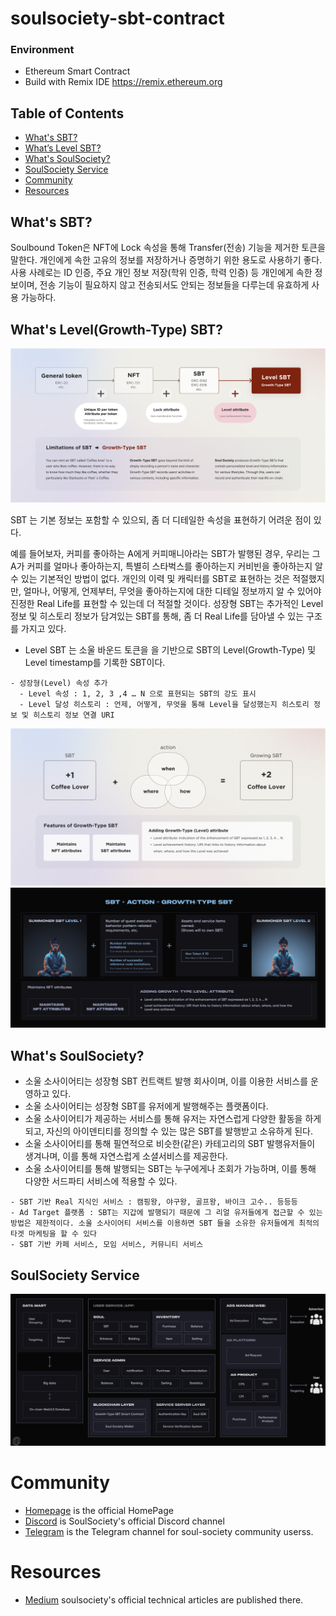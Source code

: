 # soulsociety-sbt-contract

### Environment
- Ethereum Smart Contract
- Build with Remix IDE https://remix.ethereum.org

## Table of Contents
- [What's SBT?](#whats-sbt)
- [What’s Level SBT?](#whats-levelgrowth-type-sbt)
- [What's SoulSociety?](#whats-soulsociety)
- [SoulSociety Service ](#soulsociety-service)
- [Community](#Community)
- [Resources](#Resources)

## What's SBT?
Soulbound Token은 NFT에 Lock 속성을 통해 Transfer(전송) 기능을 제거한 토큰을 말한다.
개인에게 속한 고유의 정보를 저장하거나 증명하기 위한 용도로 사용하기 좋다.
사용 사례로는 ID 인증, 주요 개인 정보 저장(학위 인증, 학력 인증) 등 개인에게 속한 정보이며, 전송 기능이 필요하지 않고 전송되서도 안되는 정보들을 다루는데 유효하게 사용 가능하다.

## What's Level(Growth-Type) SBT?
![SBT History](./docs/history.png)

SBT 는 기본 정보는 포함할 수 있으되, 좀 더 디테일한 속성을 표현하기 어려운 점이 있다.

예를 들어보자, 커피를 좋아하는 A에게 커피매니아라는 SBT가 발행된 경우, 우리는 그 A가 커피를 얼마나 좋아하는지, 특별히 스타벅스를 좋아하는지 커비빈을 좋아하는지 알 수 있는 기본적인 방법이 없다. 개인의 이력 및 캐릭터를 SBT로 표현하는 것은 적절했지만, 얼마나, 어떻게, 언제부터, 무엇을 좋아하는지에 대한 디테일 정보까지 알 수 있어야 진정한 Real Life를 표현할 수 있는데 더 적절할 것이다.
성장형 SBT는 추가적인 Level 정보 및 히스토리 정보가 담겨있는 SBT를 통해, 좀 더 Real Life를 담아낼 수 있는 구조를 가지고 있다.

- Level SBT 는 소울 바운드 토큰을 을 기반으로 SBT의  Level(Growth-Type) 및 Level timestamp를 기록한 SBT이다.
````
- 성장형(Level) 속성 추가 
  - Level 속성 : 1, 2, 3 ,4 … N 으로 표현되는 SBT의 강도 표시 
  - Level 달성 히스토리 : 언제, 어떻게, 무엇을 통해 Level을 달성했는지 히스토리 정보 및 히스토리 정보 연결 URI
````
![Action Flow](./docs/empowerment.png)
![Growth-Type SBT Product](./docs/growthTypeSBT.png)


## What's SoulSociety?
- 소울 소사이어티는 성장형 SBT 컨트랙트 발행 회사이며, 이를 이용한 서비스를 운영하고 있다.
- 소울 소사이어티는 성장형 SBT를 유저에게 발행해주는 플랫폼이다.
- 소울 소사이어티가 제공하는 서비스를 통해 유저는 자연스럽게 다양한 활동을 하게 되고, 자신의 아이덴티티를 정의할 수 있는 많은 SBT를 발행받고 소유하게 된다.
- 소울 소사이어티를 통해 필연적으로 비슷한(같은) 카테고리의 SBT 발행유저들이 생겨나며, 이를 통해 자연스럽게 소셜서비스를 제공한다.
- 소울 소사이어티를 통해 발행되는 SBT는 누구에게나 조회가 가능하며, 이를 통해 다양한 서드파티 서비스에 적용할 수 있다.

````
- SBT 기반 Real 지식인 서비스 : 캠핑왕, 야구왕, 골프왕, 바이크 고수.. 등등등
- Ad Target 플랫폼 : SBT는 지갑에 발행되기 때문에 그 리얼 유저들에게 접근할 수 있는 방법은 제한적이다. 소울 소사이어티 서비스를 이용하면 SBT 들을 소유한 유저들에게 최적의 타겟 마케팅을 할 수 있다 
- SBT 기반 카페 서비스, 모임 서비스, 커뮤니티 서비스
````

## SoulSociety Service
![SoulSociety Service Architecture](./docs/serviceProduct.png)

# Community
- [Homepage](https://www.soulsociety.gg) is the official HomePage 
- [Discord](https://discord.com/invite/adpF7Hz323) is SoulSociety's official Discord channel
- [Telegram](https://soulsociety.medium.com/) is the Telegram channel for soul-society community userss.

# Resources
- [Medium](https://soulsociety.medium.com/) soulsociety's official technical articles are published there.
